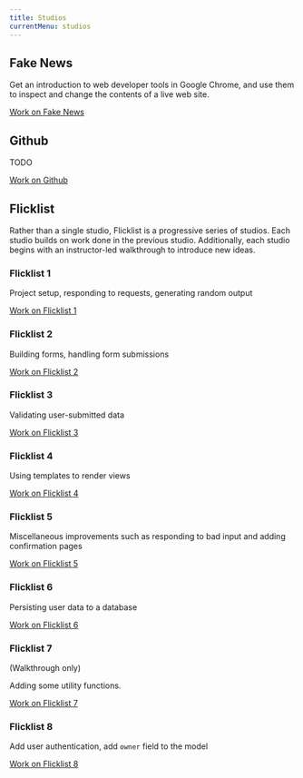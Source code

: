 ```yaml
---
title: Studios
currentMenu: studios
---
```


## Fake News

Get an introduction to web developer tools in Google Chrome, and use them to inspect and change the contents of a live web site.

[Work on Fake News](fake-news/)

## Github

TODO

[Work on Github](github/)

## Flicklist

Rather than a single studio, Flicklist is a progressive series of studios. Each studio builds on work done in the previous studio. Additionally, each studio begins with an instructor-led walkthrough to introduce new ideas.

### Flicklist 1

Project setup, responding to requests, generating random output

[Work on Flicklist 1](flicklist/1/)

### Flicklist 2

Building forms, handling form submissions

[Work on Flicklist 2](flicklist/2/)

### Flicklist 3

Validating user-submitted data

[Work on Flicklist 3](flicklist/3/)

### Flicklist 4

Using templates to render views

[Work on Flicklist 4](flicklist/4/)

### Flicklist 5

Miscellaneous improvements such as responding to bad input and adding confirmation pages

[Work on Flicklist 5](flicklist/5/)

### Flicklist 6

Persisting user data to a database

[Work on Flicklist 6](flicklist/6/)

### Flicklist 7

(Walkthrough only)

Adding some utility functions.

[Work on Flicklist 7](flicklist/7/)

### Flicklist 8

Add user authentication, add `owner` field to the model

[Work on Flicklist 8](flicklist/8/)
